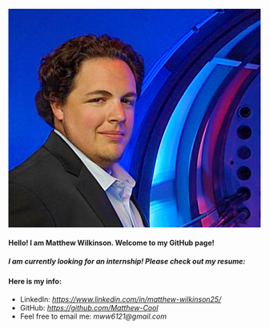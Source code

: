 
![alt text](https://raw.githubusercontent.com/Matthew-Cool/Matthew-Cool.github.io/main/20230325_193622%20Prof%20Edit%20(1).jpg "I'm Matthew!")

#### **Hello! I am Matthew Wilkinson. Welcome to my GitHub page!**

##### I am currently looking for an internship! Please check out my resume: 

#### Here is my info:
* LinkedIn: _https://www.linkedin.com/in/matthew-wilkinson25/_
* GitHub: _https://github.com/Matthew-Cool_
* Feel free to email me: _mww6121@gmail.com_


